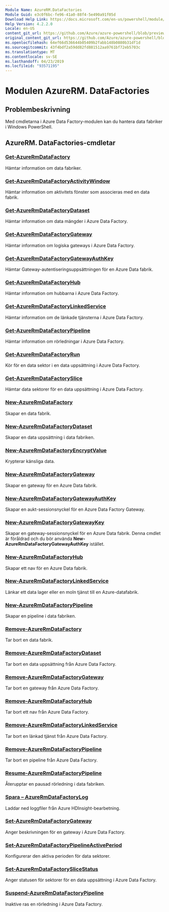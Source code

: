 ```yaml
---
Module Name: AzureRM.DataFactories
Module Guid: e3c0f6bc-fe96-41a0-88f4-5e490a91f05d
Download Help Link: https://docs.microsoft.com/en-us/powershell/module/azurerm.datafactories
Help Version: 4.2.2.0
Locale: en-US
content_git_url: https://github.com/Azure/azure-powershell/blob/preview/src/ResourceManager/DataFactories/Commands.DataFactories/help/AzureRM.DataFactories.md
original_content_git_url: https://github.com/Azure/azure-powershell/blob/preview/src/ResourceManager/DataFactories/Commands.DataFactories/help/AzureRM.DataFactories.md
ms.openlocfilehash: 64ef66d536644b05409b2fabb148b0880b31df1d
ms.sourcegitcommit: 43f4bdf2a59dd82fd881512aa9761bf72eb5703c
ms.translationtype: MT
ms.contentlocale: sv-SE
ms.lasthandoff: 04/23/2019
ms.locfileid: "93571195"
---
```

# Modulen AzureRM. DataFactories
## Problembeskrivning
Med cmdletarna i Azure Data Factory-modulen kan du hantera data fabriker i Windows PowerShell.

## AzureRM. DataFactories-cmdletar
### [Get-AzureRmDataFactory](Get-AzureRmDataFactory.md)
Hämtar information om data fabriker.

### [Get-AzureRmDataFactoryActivityWindow](Get-AzureRmDataFactoryActivityWindow.md)
Hämtar information om aktivitets fönster som associeras med en data fabrik.

### [Get-AzureRmDataFactoryDataset](Get-AzureRmDataFactoryDataset.md)
Hämtar information om data mängder i Azure Data Factory.

### [Get-AzureRmDataFactoryGateway](Get-AzureRmDataFactoryGateway.md)
Hämtar information om logiska gateways i Azure Data Factory.

### [Get-AzureRmDataFactoryGatewayAuthKey](Get-AzureRmDataFactoryGatewayAuthKey.md)
Hämtar Gateway-autentiseringsuppsättningen för en Azure Data fabrik.

### [Get-AzureRmDataFactoryHub](Get-AzureRmDataFactoryHub.md)
Hämtar information om hubbarna i Azure Data Factory.

### [Get-AzureRmDataFactoryLinkedService](Get-AzureRmDataFactoryLinkedService.md)
Hämtar information om de länkade tjänsterna i Azure Data Factory.

### [Get-AzureRmDataFactoryPipeline](Get-AzureRmDataFactoryPipeline.md)
Hämtar information om rörledningar i Azure Data Factory.

### [Get-AzureRmDataFactoryRun](Get-AzureRmDataFactoryRun.md)
Kör för en data sektor i en data uppsättning i Azure Data Factory.

### [Get-AzureRmDataFactorySlice](Get-AzureRmDataFactorySlice.md)
Hämtar data sektorer för en data uppsättning i Azure Data Factory.

### [New-AzureRmDataFactory](New-AzureRmDataFactory.md)
Skapar en data fabrik.

### [New-AzureRmDataFactoryDataset](New-AzureRmDataFactoryDataset.md)
Skapar en data uppsättning i data fabriken.

### [New-AzureRmDataFactoryEncryptValue](New-AzureRmDataFactoryEncryptValue.md)
Krypterar känsliga data.

### [New-AzureRmDataFactoryGateway](New-AzureRmDataFactoryGateway.md)
Skapar en gateway för en Azure Data fabrik.

### [New-AzureRmDataFactoryGatewayAuthKey](New-AzureRmDataFactoryGatewayAuthKey.md)
Skapar en aukt-sessionsnyckel för en Azure Data Factory Gateway.

### [New-AzureRmDataFactoryGatewayKey](New-AzureRmDataFactoryGatewayKey.md)
Skapar en gateway-sessionsnyckel för en Azure Data fabrik. Denna cmdlet är föråldrad och du bör använda **New-AzureRmDataFactoryGatewayAuthKey** istället.

### [New-AzureRmDataFactoryHub](New-AzureRmDataFactoryHub.md)
Skapar ett nav för en Azure Data fabrik.

### [New-AzureRmDataFactoryLinkedService](New-AzureRmDataFactoryLinkedService.md)
Länkar ett data lager eller en moln tjänst till en Azure-datafabrik.

### [New-AzureRmDataFactoryPipeline](New-AzureRmDataFactoryPipeline.md)
Skapar en pipeline i data fabriken.

### [Remove-AzureRmDataFactory](Remove-AzureRmDataFactory.md)
Tar bort en data fabrik.

### [Remove-AzureRmDataFactoryDataset](Remove-AzureRmDataFactoryDataset.md)
Tar bort en data uppsättning från Azure Data Factory.

### [Remove-AzureRmDataFactoryGateway](Remove-AzureRmDataFactoryGateway.md)
Tar bort en gateway från Azure Data Factory.

### [Remove-AzureRmDataFactoryHub](Remove-AzureRmDataFactoryHub.md)
Tar bort ett nav från Azure Data Factory.

### [Remove-AzureRmDataFactoryLinkedService](Remove-AzureRmDataFactoryLinkedService.md)
Tar bort en länkad tjänst från Azure Data Factory.

### [Remove-AzureRmDataFactoryPipeline](Remove-AzureRmDataFactoryPipeline.md)
Tar bort en pipeline från Azure Data Factory.

### [Resume-AzureRmDataFactoryPipeline](Resume-AzureRmDataFactoryPipeline.md)
Återupptar en pausad rörledning i data fabriken.

### [Spara – AzureRmDataFactoryLog](Save-AzureRmDataFactoryLog.md)
Laddar ned loggfiler från Azure HDInsight-bearbetning.

### [Set-AzureRmDataFactoryGateway](Set-AzureRmDataFactoryGateway.md)
Anger beskrivningen för en gateway i Azure Data Factory.

### [Set-AzureRmDataFactoryPipelineActivePeriod](Set-AzureRmDataFactoryPipelineActivePeriod.md)
Konfigurerar den aktiva perioden för data sektorer.

### [Set-AzureRmDataFactorySliceStatus](Set-AzureRmDataFactorySliceStatus.md)
Anger statusen för sektorer för en data uppsättning i Azure Data Factory.

### [Suspend-AzureRmDataFactoryPipeline](Suspend-AzureRmDataFactoryPipeline.md)
Inaktive ras en rörledning i Azure Data Factory.

